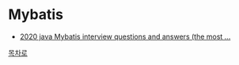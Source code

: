 # Mybatis
* [2020 java Mybatis interview questions and answers (the most ...]()

[목차로](https://github.com/smpark1020/tech-interview#%EB%AA%A9%EC%B0%A8)
